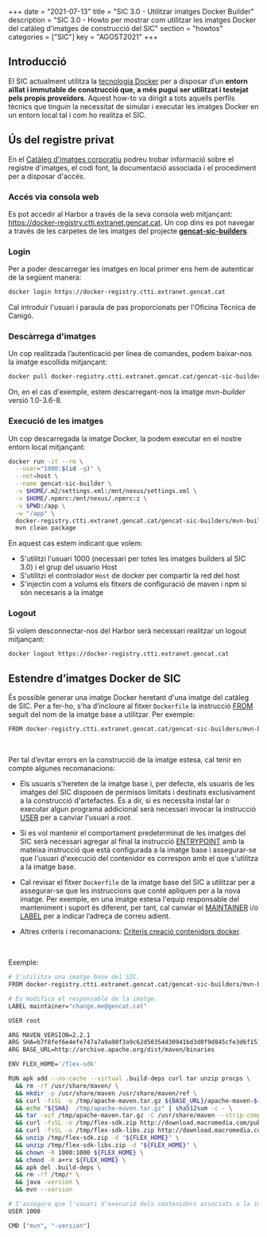 +++
date        = "2021-07-13"
title       = "SIC 3.0 - Utilitzar imatges Docker Builder"
description = "SIC 3.0 - Howto per mostrar com utilitzar les imatges Docker del catàleg d'imatges de construcció del SIC"
section     = "howtos"
categories  = ["SIC"]
key        = "AGOST2021"
+++

## Introducció

El SIC actualment utilitza la [tecnologia Docker](https://www.docker.com/) per a disposar d’un **entorn aïllat i immutable
de construcció que, a més pugui ser utilitzat i testejat pels propis proveïdors**. Aquest how-to va dirigit a tots aquells
perfils tècnics que tinguin la necessitat de simular i executar les imatges Docker en un entorn local tal i com ho realitza el SIC.

## Ús del registre privat

En el [Catàleg d'imatges corporatiu](/sic30-serveis/cataleg-imatges/) podreu trobar informació sobre el registre
d'imatges, el codi font, la documentació associada i el procediment per a disposar d'accés.

### Accés via consola web

Es pot accedir al Harbor a través de la seva consola web mitjançant: <https://docker-registry.ctti.extranet.gencat.cat>.
Un cop dins es pot navegar a través de les carpetes de les imatges del projecte [**gencat-sic-builders**](https://docker-registry.ctti.extranet.gencat.cat/harbor/projects/129/repositories).

### Login

Per a poder descarregar les imatges en local primer ens hem de autenticar de la següent manera:

```bash
docker login https://docker-registry.ctti.extranet.gencat.cat
```

Cal introduir l'usuari i paraula de pas proporcionats per l'Oficina Tècnica de Canigó.

### Descàrrega d'imatges

Un cop realitzada l’autenticació per linea de comandes, podem baixar-nos la imatge escollida mitjançant:

```bash
docker pull docker-registry.ctti.extranet.gencat.cat/gencat-sic-builders/mvn-builder:1.0-3.6-8
```

On, en el cas d'exemple, estem descarregant-nos la imatge *mvn-builder* versió 1.0-3.6-8.

### Execució de les imatges

Un cop descarregada la imatge Docker, la podem executar en el nostre entorn local mitjançant:

```bash
docker run -it --rm \
  --user="1000:$(id -g)" \
  --net=host \
  --name gencat-sic-builder \
  -v $HOME/.m2/settings.xml:/mnt/nexus/settings.xml \
  -v $HOME/.npmrc:/mnt/nexus/.npmrc:z \
  -v $PWD:/app \
  -w "/app" \
  docker-registry.ctti.extranet.gencat.cat/gencat-sic-builders/mvn-builder:1.0-3.6-8 \
  mvn clean package
```

En aquest cas estem indicant que volem:

- S'utilitzi l'usuari 1000 (necessari per totes les imatges builders al SIC 3.0) i el grup del usuario Host
- S'utilitzi el controlador `Host` de docker per compartir la red del host
- S'injectin com a volums els fitxers de configuració de maven i npm si són necesaris a la imatge

### Logout

Si volem desconnectar-nos del Harbor serà necessari realitzar un logout mitjançant:

```bash
docker logout https://docker-registry.ctti.extranet.gencat.cat
```

## Estendre d’imatges Docker de SIC

És possible generar una imatge Docker heretant d'una imatge del catàleg de SIC.
Per a fer-ho, s'ha d’incloure al fitxer `Dockerfile` la instrucció [FROM](https://docs.docker.com/engine/reference/builder/#from)
seguit del nom de la imatge base a utilitzar.
Per exemple:

```bash
FROM docker-registry.ctti.extranet.gencat.cat/gencat-sic-builders/mvn-builder:1.0-3.6-8
```

</br>

Per tal d’evitar errors en la construcció de la imatge estesa, cal tenir en compte algunes recomanacions:

- Els usuaris s'hereten de la imatge base i, per defecte, els usuaris de les imatges del SIC disposen de permisos limitats i
destinats exclusivament a la construcció d'artefactes. És a dir, si es necessita instal·lar o executar algun programa addicional serà
necessari invocar la instrucció [USER](https://docs.docker.com/engine/reference/builder/#user) per a canviar l'usuari a *root*.

- Si es vol mantenir el comportament predeterminat de les imatges del SIC serà necessari agregar al final
la instrucció [ENTRYPOINT](https://docs.docker.com/engine/reference/builder/#entrypoint) amb la mateixa instrucció que està
configurada a la imatge base i assegurar-se que l'usuari d'execució del contenidor es correspon amb el que s'utilitza a la imatge base.

- Cal revisar el fitxer `Dockerfile` de la imatge base del SIC a utilitzar per a assegurar-se que les instruccions que conté
apliquen per a la nova imatge. Per exemple, en una imatge estesa l'equip responsable del manteniment i suport és diferent, per tant, cal
canviar el [MAINTAINER](https://docs.docker.com/engine/reference/builder/#maintainer-deprecated) i/o
[LABEL](https://docs.docker.com/engine/reference/builder/#label) per a indicar l’adreça de correu adient.

- Altres criteris i recomanacions: [Criteris creació contenidors docker](/cloud-caas/dockerImages).

</br>

Exemple:

```bash
# S'utilitza una imatge base del SIC.
FROM docker-registry.ctti.extranet.gencat.cat/gencat-sic-builders/mvn-builder:1.0-3.6-8

# Es modifica el responsable de la imatge.
LABEL maintainer="change.me@gencat.cat"

USER root

ARG MAVEN_VERSION=2.2.1
ARG SHA=b7f8fef6e4efe747a7a9a90f3a9c62d50354d30941bd3d0f9d845cfe3d6f151268ba5093a88fd2c54b5f105fad2f807f4da5b467b025d75ce01b69de853ab934
ARG BASE_URL=http://archive.apache.org/dist/maven/binaries

ENV FLEX_HOME='/flex-sdk'

RUN apk add --no-cache --virtual .build-deps curl tar unzip procps \
  && rm -rf /usr/share/maven/ \
  && mkdir -p /usr/share/maven /usr/share/maven/ref \
  && curl -fsSL -o /tmp/apache-maven.tar.gz ${BASE_URL}/apache-maven-${MAVEN_VERSION}-bin.tar.gz \
  && echo "${SHA}  /tmp/apache-maven.tar.gz" | sha512sum -c - \
  && tar -xzf /tmp/apache-maven.tar.gz -C /usr/share/maven --strip-components=1 \
  && curl -fsSL -o /tmp/flex-sdk.zip http://download.macromedia.com/pub/flex/sdk/builds/flex3/flex_sdk_3.4.1.10084A.zip \
  && curl -fsSL -o /tmp/flex-sdk-libs.zip http://download.macromedia.com/pub/flex/sdk/datavisualization_sdk3.4.zip \
  && unzip /tmp/flex-sdk.zip -d "${FLEX_HOME}" \
  && unzip /tmp/flex-sdk-libs.zip -d "${FLEX_HOME}" \
  && chown -R 1000:1000 ${FLEX_HOME} \
  && chmod -R a+rx ${FLEX_HOME} \
  && apk del .build-deps \
  && rm -rf /tmp/* \
  && java -version \
  && mvn --version

# S'assegura que l'usuari d'execució dels contenidors associats a la imatge es correspongui amb l'utilitzat a la imatge base
USER 1000

CMD ["mvn", "-version"]
```
